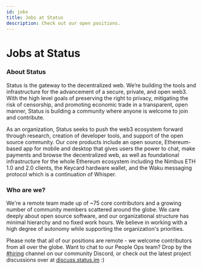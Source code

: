 ```yaml
---
id: jobs
title: Jobs at Status
description: Check out our open positions.
---
```


# Jobs at Status


<div id="jobs-description">

### About Status 
Status is the gateway to the decentralized web. We’re building the tools and infrastructure for the advancement of a secure, private, and open web3. With the high level goals of preserving the right to privacy, mitigating the risk of censorship, and promoting economic trade in a transparent, open manner, Status is building a community where anyone is welcome to join and contribute. 

As an organization, Status seeks to push the web3 ecosystem forward through research, creation of developer tools, and support of the open source community. Our core products include an open source, Ethereum-based app for mobile and desktop that gives users the power to chat, make payments and browse the decentralized web, as well as foundational infrastructure for the whole Ethereum ecosystem including the Nimbus ETH 1.0 and 2.0 clients, the Keycard hardware wallet, and the Waku messaging protocol which is a continuation of Whisper. 

### Who are we?
We're a remote team made up of ~75 core contributors and a growing number of community members scattered around the globe. We care deeply about open source software, and our organizational structure has minimal hierarchy and no fixed work hours. We believe in working with a high degree of autonomy while supporting the organization's priorities.

Please note that all of our positions are remote - we welcome contributors from all over the globe. Want to chat to our People Ops team? Drop by the [#hiring](https://discord.gg/ncDjzk2) channel on our community Discord, or check out the latest project discussions over at [discuss.status.im](https://discuss.status.im) :) 

</div>


<br/>
<br/>
 
<div id="grnhse_app"></div>
<script src="https://boards.greenhouse.io/embed/job_board/js?for=status72"></script>